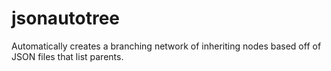 jsonautotree
===========

Automatically creates a branching network of inheriting nodes based off of JSON files that list parents.
